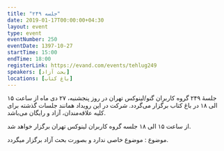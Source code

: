 ```yaml
---
title: "جلسه ۲۴۹"
date: 2019-01-17T00:00:00+04:30
layout: event
type: event
eventNumber: 250
eventDate: 1397-10-27
startTime: 15:00
endTime: 18:00
registerLink: https://evand.com/events/tehlug249
speakers: [بحث آزاد] 
locations: [باغ کتاب]
---
```

جلسهٔ ۲۴۹ گروه کاربران گنو/لینوکس تهران در روز پنجشنبه، ۲۷ دی ماه از ساعت ۱۵ الی ۱۸ در باغ کتاب برگزار می‌گردد. شرکت در این رویداد همانند جلسات گذشته برای کلیه علاقه‌مندان، آزاد و رایگان می‌باشد.

از ساعت ۱۵ الی ۱۸ جلسه گروه کاربران لینوکس تهران برگزار خواهد شد.

موضوع : موضوع خاصی ندارد و بصورت بحث آزاد برگزار میگردد.
